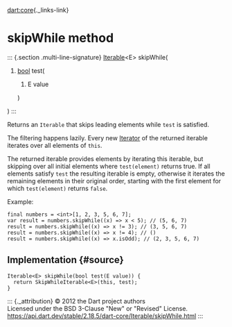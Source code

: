 [dart:core](../../dart-core/dart-core-library){._links-link}

skipWhile method
================

::: {.section .multi-line-signature}
[Iterable](../iterable-class)\<E\> skipWhile(

1.  [bool](../bool-class) test(
    1.  E value

    )

)
:::

Returns an `Iterable` that skips leading elements while `test` is
satisfied.

The filtering happens lazily. Every new [Iterator](../iterator-class) of
the returned iterable iterates over all elements of `this`.

The returned iterable provides elements by iterating this iterable, but
skipping over all initial elements where `test(element)` returns true.
If all elements satisfy `test` the resulting iterable is empty,
otherwise it iterates the remaining elements in their original order,
starting with the first element for which `test(element)` returns
`false`.

Example:

``` {.language-dart data-language="dart"}
final numbers = <int>[1, 2, 3, 5, 6, 7];
var result = numbers.skipWhile((x) => x < 5); // (5, 6, 7)
result = numbers.skipWhile((x) => x != 3); // (3, 5, 6, 7)
result = numbers.skipWhile((x) => x != 4); // ()
result = numbers.skipWhile((x) => x.isOdd); // (2, 3, 5, 6, 7)
```

Implementation {#source}
--------------

``` {.language-dart data-language="dart"}
Iterable<E> skipWhile(bool test(E value)) {
  return SkipWhileIterable<E>(this, test);
}
```

::: {._attribution}
© 2012 the Dart project authors\
Licensed under the BSD 3-Clause \"New\" or \"Revised\" License.\
<https://api.dart.dev/stable/2.18.5/dart-core/Iterable/skipWhile.html>
:::
